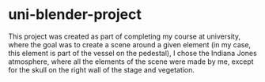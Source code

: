 # uni-blender-project
This project was created as part of completing my course at university, where the goal was to create a scene around a given element (in my case, this element is part of the vessel on the pedestal), I chose the Indiana Jones atmosphere, where all the elements of the scene were made by me, except for the skull on the right wall of the stage and vegetation.
